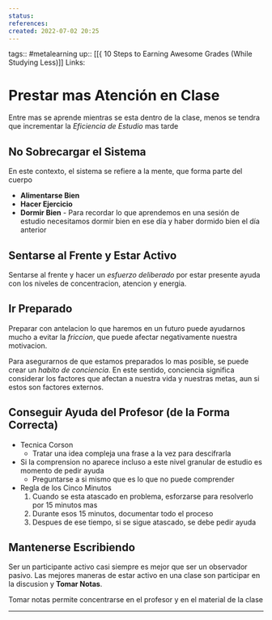 ```yaml
---
status:
references:
created: 2022-07-02 20:25
---
```

tags:: #metalearning
up:: [[{ 10 Steps to Earning Awesome Grades (While Studying Less)]]
Links: 
# Prestar mas Atención en Clase
Entre mas se aprende mientras se esta dentro de la clase, menos se tendra que incrementar la *Eficiencia de Estudio* mas tarde

## No Sobrecargar el Sistema
En este contexto, el sistema se refiere a la mente, que forma parte del cuerpo

- **Alimentarse Bien**
- **Hacer Ejercicio**
- **Dormir Bien** - Para recordar lo que aprendemos en una sesión de estudio necesitamos dormir bien en ese día y haber dormido bien el día anterior

## Sentarse al Frente y Estar Activo
Sentarse al frente y hacer un *esfuerzo deliberado* por estar presente ayuda con los niveles de concentracion, atencion y energia.

## Ir Preparado
Preparar con antelacion lo que haremos en un futuro puede ayudarnos mucho a evitar la *friccion*, que puede afectar negativamente nuestra motivacion.

Para asegurarnos de que estamos preparados lo mas posible, se puede crear un *habito de conciencia*. En este sentido, conciencia significa considerar los factores que afectan a nuestra vida y nuestras metas, aun si estos son factores externos.

## Conseguir Ayuda del Profesor (de la Forma Correcta)
- Tecnica Corson
	- Tratar una idea compleja una frase a la vez para descifrarla
- Si la comprension no aparece incluso a este nivel granular de estudio es momento de pedir ayuda
	- Preguntarse a si mismo que es lo que no puede comprender
- Regla de los Cinco Minutos
	1. Cuando se esta atascado en problema, esforzarse para resolverlo por 15 minutos mas
	2. Durante esos 15 minutos, documentar todo el proceso
	3. Despues de ese tiempo, si se sigue atascado, se debe pedir ayuda

## Mantenerse Escribiendo
Ser un participante activo casi siempre es mejor que ser un observador pasivo. Las mejores maneras de estar activo en una clase son participar en la discusion y **Tomar Notas**.

Tomar notas permite concentrarse en el profesor y en el material de la clase

___
